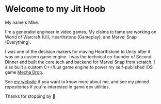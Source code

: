 # Welcome to my Jit Hoob

My name's Mike.

I'm a generalist engineer in video games. My claims to fame are working on World of Warcraft (UI), Hearthstone (Gameplay), and Marvel Snap (Everything).

I was one of the decision makers for moving Hearthstone to Unity after it was on a custom game engine. I was the technical co-founder of Second Dinner and built the core tech and backend for Marvel Snap from scratch. I also built a custom C++/Lua game engine to power my self-published iOS game [Mecha Drop](https://apps.apple.com/us/app/mecha-drop/id415230800).

See [my website](https://mikeschweitzer.com/) if you want to know more about me, and see my pinned repositories if you're interested in game dev utilities.

Thanks for stopping by 👋
